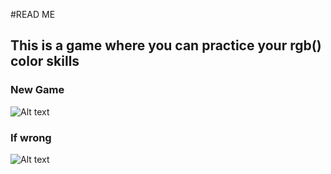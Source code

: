 #READ ME
## This is a game where you can practice your rgb() color skills 
### New Game
![Alt text](http://g.recordit.co/v8yk3yNNad.gif)
### If wrong
![Alt text](http://g.recordit.co/u6YviXaelo.gif)